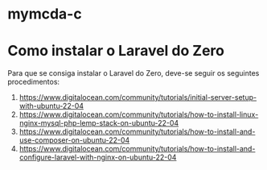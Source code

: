 # mymcda-c

# Como instalar o Laravel do Zero
Para que se consiga instalar o Laravel do Zero, deve-se seguir os seguintes procedimentos:
1) https://www.digitalocean.com/community/tutorials/initial-server-setup-with-ubuntu-22-04
2) https://www.digitalocean.com/community/tutorials/how-to-install-linux-nginx-mysql-php-lemp-stack-on-ubuntu-22-04
3) https://www.digitalocean.com/community/tutorials/how-to-install-and-use-composer-on-ubuntu-22-04
4) https://www.digitalocean.com/community/tutorials/how-to-install-and-configure-laravel-with-nginx-on-ubuntu-22-04
